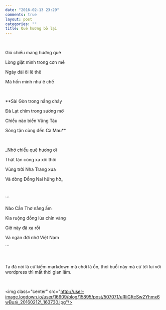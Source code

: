 ```yaml
---
date: "2016-02-13 23:29"
comments: true
layout: post
categories: ""
title: Quê hương bỏ lại
---
```


 

Gió chiều mang hương quê

Lòng giật mình trong cơn mê

Ngày dài ôi lê thê

Mà hồn mình như ê chề

 

\*\*Sài Gòn trong nắng cháy

Đà Lạt chìm trong sương mờ

Chiều nào biển Vũng Tàu

Sóng tận cùng đến Cà Mau\*\*

 

\_Nhớ chiều quê hương ơi

Thật tận cùng xa xôi thôi

Vùng trời Nha Trang xưa

Và dòng Đồng Nai hững hờ\_

 

\`\`\`

Nào Cần Thơ nắng ấm

Kìa ruộng đồng lúa chín vàng

Giờ này đã xa rồi

Và ngàn đời nhớ Việt Nam

\`\`\`

 

Ta đã nói là cứ kiếm markdown mà chơi là ổn, thời buổi này mà cứ tới lui với
wordpress thì mất thời gian lắm.

 

\<img class="center"
src="http://user-image.logdown.io/user/16609/blog/15895/post/507071/uRliGftcSw2Yhmx6wBua\_20160212\_163730.jpg"\>
